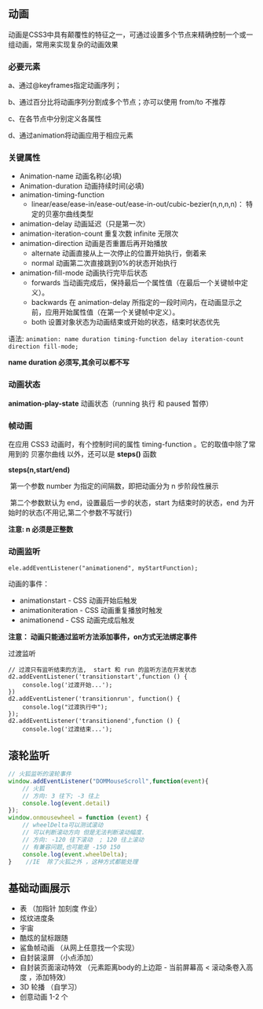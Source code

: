 ## 动画

动画是CSS3中具有颠覆性的特征之一，可通过设置多个节点来精确控制一个或一组动画，常用来实现复杂的动画效果

### 必要元素

a、通过@keyframes指定动画序列；

b、通过百分比将动画序列分割成多个节点；亦可以使用 from/to 不推荐

c、在各节点中分别定义各属性

d、通过animation将动画应用于相应元素

### 关键属性

+ Animation-name	 动画名称(必填)
+ Animation-duration	 动画持续时间(必填)
+ animation-timing-function
	+ linear/ease/ease-in/ease-out/ease-in-out/cubic-bezier(n,n,n,n)：	特定的贝塞尔曲线类型
+ animation-delay	动画延迟（只是第一次）
+ animation-iteration-count	 重复次数	infinite 无限次
+ animation-direction		动画是否重置后再开始播放
	+ alternate 动画直接从上一次停止的位置开始执行，倒着来
	+ normal	动画第二次直接跳到0%的状态开始执行
+ animation-fill-mode		动画执行完毕后状态
	- forwards	当动画完成后，保持最后一个属性值（在最后一个关键帧中定义）。
	- backwards	在 animation-delay 所指定的一段时间内，在动画显示之前，应用开始属性值（在第一个关键帧中定义）。
	- both	设置对象状态为动画结束或开始的状态，结束时状态优先



语法:	`animation: name duration timing-function delay iteration-count direction fill-mode;`

**name duration 必须写,其余可以都不写**



### 动画状态

**animation-play-state**	动画状态（running 执行 和 paused 暂停）



### 帧动画

在应用 CSS3 动画时，有个控制时间的属性 timing-function 。它的取值中除了常用到的 贝塞尔曲线 以外，还可以是 **steps()** 函数

**steps(n,start/end)** 

​	第一个参数 number 为指定的间隔数，即把动画分为 n 步阶段性展示

​	第二个参数默认为 end，设置最后一步的状态，start 为结束时的状态，end 为开始时的状态(不用记,第二个参数不写就行)

**注意: n 必须是正整数**



### 动画监听
`ele.addEventListener("animationend", myStartFunction);`

动画的事件：
+ animationstart - CSS 动画开始后触发
+ animationiteration - CSS 动画重复播放时触发
+ animationend - CSS 动画完成后触发

**注意： 动画只能通过监听方法添加事件，on方式无法绑定事件**

过渡监听
```
// 过渡只有监听结束的方法,  start 和 run 的监听方法在开发状态
d2.addEventListener('transitionstart',function () {
	console.log('过渡开始...');
})
d2.addEventListener('transitionrun', function() {
	console.log("过渡执行中");
});
d2.addEventListener('transitionend',function () {
	console.log('过渡结束...');
```

## 滚轮监听

```js
// 火狐监听的滚轮事件
window.addEventListener("DOMMouseScroll",function(event){
	// 火狐
	// 方向: 3 往下; -3 往上 
	console.log(event.detail)
});
window.onmousewheel = function (event) {
	// wheelDelta可以测试滚动
	// 可以判断滚动方向 但是无法判断滚动幅度.
	// 方向: -120 往下滚动  ; 120 往上滚动
	// 有兼容问题,也可能是 -150 150
	console.log(event.wheelDelta);	
}    //IE  除了火狐之外 ，这种方式都能处理
```

## 基础动画展示

+ 表  （加指针 加刻度 作业）
+ 炫纹进度条
+ 宇宙
+ 酷炫的鼠标跟随
+ 鲨鱼帧动画 （从网上任意找一个实现）
+ 自封装滚屏 （小点添加）
+ 自封装页面滚动特效  （元素距离body的上边距 - 当前屏幕高 < 滚动条卷入高度 ，添加特效）
+ 3D 轮播 （自学习）
+ 创意动画 1-2 个

